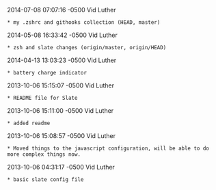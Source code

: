 2014-07-08 07:07:16 -0500 Vid Luther 

	* my .zshrc and githooks collection (HEAD, master)

2014-05-08 16:33:42 -0500 Vid Luther 

	* zsh and slate changes (origin/master, origin/HEAD)

2014-04-13 13:03:23 -0500 Vid Luther 

	* battery charge indicator

2013-10-06 15:15:07 -0500 Vid Luther 

	* README file for Slate

2013-10-06 15:11:00 -0500 Vid Luther 

	* added readme

2013-10-06 15:08:57 -0500 Vid Luther 

	* Moved things to the javascript configuration, will be able to do more complex things now.

2013-10-06 04:31:17 -0500 Vid Luther 

	* basic slate config file


